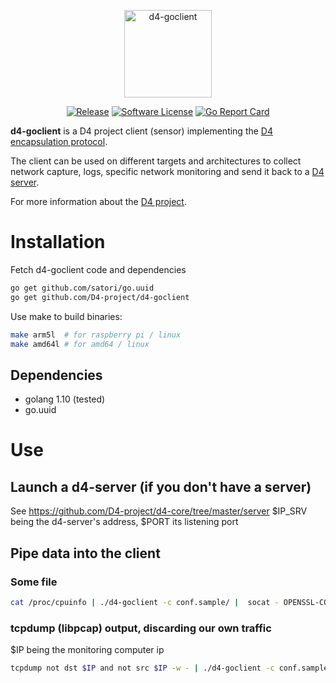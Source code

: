 <p align="center">
  <img alt="d4-goclient" src="https://raw.githubusercontent.com/D4-project/d4-goclient/master/media/gopherd4.png" height="140" />
  <p align="center">
    <a href="https://github.com/D4-project/d4-goclient/releases/latest"><img alt="Release" src="https://img.shields.io/github/release/D4-project/d4-goclient.svg?style=flat-square"></a>
    <a href="https://github.com/D4-project/d4-goclient/blob/master/LICENSE"><img alt="Software License" src="https://img.shields.io/badge/License-MIT-yellow.svg)](https://opensource.org/licenses/MIT"></a>
    <a href="https://goreportcard.com/report/github.com/D4-Project/d4-goclient"><img alt="Go Report Card" src="https://goreportcard.com/badge/github.com/D4-Project/d4-goclient"></a>
  </p>
</p>

**d4-goclient** is a D4 project client (sensor) implementing the [D4 encapsulation protocol](https://github.com/D4-project/architecture/tree/master/format).

The client can be used on different targets and architectures to collect network capture, logs, specific network monitoring and send it
back to a [D4 server](https://github.com/D4-project/d4-core).

For more information about the [D4 project](https://www.d4-project.org/).

# Installation

Fetch d4-goclient code and dependencies

```bash
go get github.com/satori/go.uuid
go get github.com/D4-project/d4-goclient
```

Use make to build binaries:

```bash
make arm5l  # for raspberry pi / linux
make amd64l # for amd64 / linux
```

## Dependencies

 - golang 1.10 (tested)
 - go.uuid

# Use

## Launch a d4-server (if you don't have a server)

See https://github.com/D4-project/d4-core/tree/master/server
$IP_SRV being the d4-server's address, $PORT its listening port

## Pipe data into the client

### Some file
```bash
cat /proc/cpuinfo | ./d4-goclient -c conf.sample/ |  socat - OPENSSL-CONNECT:$IP_SRV:$PORT,verify=0
```

### tcpdump (libpcap) output, discarding our own traffic
$IP being the monitoring computer ip
```bash
tcpdump not dst $IP and not src $IP -w - | ./d4-goclient -c conf.sample/ |  socat - OPENSSL-CONNECT:$IP_SRV:$PORT,verify=0
```
